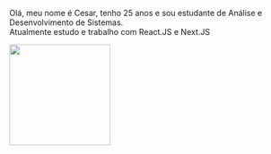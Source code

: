 Olá, meu nome é Cesar, tenho 25 anos e sou estudante de Análise e Desenvolvimento de Sistemas. <br/>
Atualmente estudo e trabalho com React.JS e Next.JS

<div>
  
  <a href="https://github.com/Jack-antunes-01">
  <img height="180em" src="https://github-readme-stats.vercel.app/api?username=cesarsrod&show_icons=true&theme=gotham&include_all_commits=true&count_private=true"/>
 </div>
